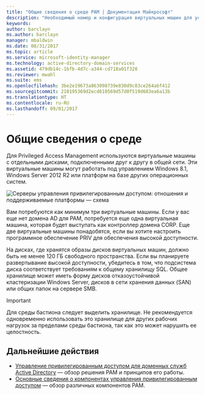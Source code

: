 ```yaml
---
title: "Общие сведения о среде PAM | Документация Майкрософт"
description: "Необходимый номер и конфигурация виртуальных машин для успешного развертывания Privileged Access Management"
keywords: 
author: barclayn
ms.author: barclayn
manager: mbaldwin
ms.date: 08/31/2017
ms.topic: article
ms.service: microsoft-identity-manager
ms.technology: active-directory-domain-services
ms.assetid: 479db14c-1bfb-4d7c-a344-cd718a01f328
ms.reviewer: mwahl
ms.suite: ems
ms.openlocfilehash: 3be2e19673a863098739e830d9c83ce264abf412
ms.sourcegitcommit: 210195369d2ecd610569d57d0f519d683ea6a13b
ms.translationtype: HT
ms.contentlocale: ru-RU
ms.lasthandoff: 09/01/2017
---
```

# <a name="environment-overview"></a>Общие сведения о среде

Для Privileged Access Management используются виртуальные машины с отдельными дисками, подключенными друг к другу в общей сети. Эти виртуальные машины могут работать под управлением Windows 8.1, Windows Server 2012 R2 или платформ на базе других операционных систем.

![Серверы управления привилегированным доступом: отношения и поддерживаемые платформы — схема](media/pam-test-lab-architecture.png)

Вам потребуются как минимум три виртуальные машины.  Если у вас еще нет домена AD для PAM, потребуется еще одна виртуальная машина, которая будет выступать как контроллер домена CORP.  Еще две виртуальные машины понадобятся, если вы хотите настроить программное обеспечение PRIV для обеспечения высокой доступности.

На дисках, где хранятся образы дисков виртуальных машин, должно быть не менее 120 ГБ свободного пространства.  Если вы планируете развертывание высокой доступности, убедитесь в том, что подсистема диска соответствует требованиям к общему хранилищу SQL.  Общее хранилище может иметь форму дисков отказоустойчивой кластеризации Windows Server, дисков в сети хранения данных (SAN) или общих папок на сервере SMB.

>[!IMPORTANT]
Для среды бастиона следует выделить хранилище. Не рекомендуется одновременно использовать это хранилище для других рабочих нагрузок за пределами среды бастиона, так как это может нарушить ее целостность.

## <a name="next-steps"></a>Дальнейшие действия

- [Управление привилегированным доступом для доменных служб Active Directory](privileged-identity-management-for-active-directory-domain-services.md) — обзор решения PAM и принципов его работы.
- [Основные сведения о компонентах управления привилегированным доступом](principles-of-operation.md) — обзор различных компонентов PAM.